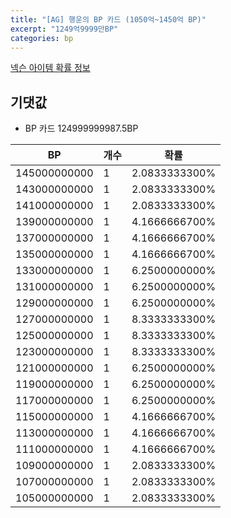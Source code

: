```yaml
---
title: "[AG] 행운의 BP 카드 (1050억~1450억 BP)"
excerpt: "1249억9999만BP"
categories: bp
---
```

[넥슨 아이템 확률 정보](http://iteminfo.nexon.com/probability/fo4?sn=7293)

## 기댓값
  - BP 카드 124999999987.5BP

|BP|개수|확률|
|---|---|---|
|145000000000|1|2.0833333300%|
|143000000000|1|2.0833333300%|
|141000000000|1|2.0833333300%|
|139000000000|1|4.1666666700%|
|137000000000|1|4.1666666700%|
|135000000000|1|4.1666666700%|
|133000000000|1|6.2500000000%|
|131000000000|1|6.2500000000%|
|129000000000|1|6.2500000000%|
|127000000000|1|8.3333333300%|
|125000000000|1|8.3333333300%|
|123000000000|1|8.3333333300%|
|121000000000|1|6.2500000000%|
|119000000000|1|6.2500000000%|
|117000000000|1|6.2500000000%|
|115000000000|1|4.1666666700%|
|113000000000|1|4.1666666700%|
|111000000000|1|4.1666666700%|
|109000000000|1|2.0833333300%|
|107000000000|1|2.0833333300%|
|105000000000|1|2.0833333300%|
